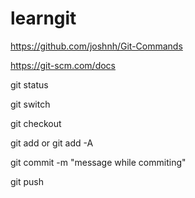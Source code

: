 # learngit

https://github.com/joshnh/Git-Commands

https://git-scm.com/docs

git status

git switch <branchname>

git checkout <branchname>

git add <filename>
or
git add -A

git commit -m "message while commiting"

git push <branchname>